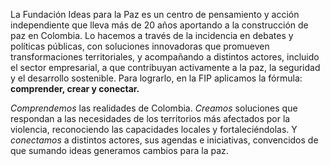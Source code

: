 La Fundación Ideas para la Paz es un centro de pensamiento y acción independiente que lleva más de 20 años aportando a la construcción de paz en Colombia. Lo hacemos a través de la incidencia en debates y políticas públicas, con soluciones innovadoras que promueven transformaciones territoriales, y acompañando a distintos actores, incluido el sector empresarial, a que contribuyan activamente a la paz, la seguridad y el desarrollo sostenible. Para lograrlo, en la FIP aplicamos la fórmula: **comprender, crear y conectar.** 

_Comprendemos_ las realidades de Colombia. _Creamos_ soluciones que respondan a las necesidades de los territorios más afectados por la violencia, reconociendo las capacidades locales y fortaleciéndolas. Y _conectamos_ a distintos actores, sus agendas e iniciativas, convencidos de que sumando ideas generamos cambios para la paz.
